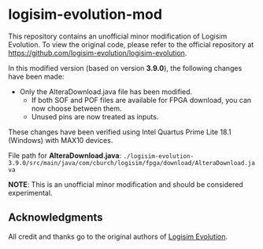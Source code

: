 # logisim-evolution-mod
 
This repository contains an unofficial minor modification of Logisim Evolution. To view the original code, please refer to the official repository at https://github.com/logisim-evolution/logisim-evolution.

In this modified version (based on version **3.9.0**), the following changes have been made:

- Only the AlteraDownload.java file has been modified.
  - If both SOF and POF files are available for FPGA download, you can now choose between them.
  - Unused pins are now treated as inputs.

These changes have been verified using Intel Quartus Prime Lite 18.1 (Windows) with MAX10 devices.

File path for **AlteraDownload.java**:
`./logisim-evolution-3.9.0/src/main/java/com/cburch/logisim/fpga/download/AlteraDownload.java`

**NOTE**: This is an unofficial minor modification and should be considered experimental.

## Acknowledgments
All credit and thanks go to the original authors of [Logisim Evolution](https://github.com/logisim-evolution/logisim-evolution). 


